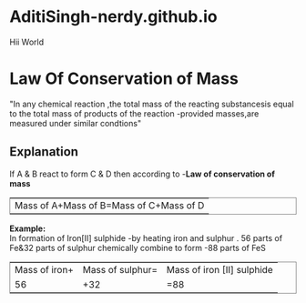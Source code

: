 # AditiSingh-nerdy.github.io
Hii World
<html>
<body>
<h1>Law Of Conservation of Mass</h1>
<p >"In any chemical reaction ,the total mass of the reacting substancesis equal to the total mass of products of
 the reaction -provided masses,are measured under similar condtions"</p>
<h2>Explanation</h2>
<p>If A & B react to form C & D then according to -<b>Law of conservation of mass</b>
  <table border=1 frame="box" rules="none">
  <tr>
  <td>Mass of A+Mass of B=Mass of C+Mass of D
  </tr>
  </table>
<b>Example:</b>
  <br>In formation of Iron[II] sulphide -by heating iron and sulphur .
56 parts of Fe&32 parts of sulphur chemically combine to form -88 parts of FeS
  <table border=1 frame="box" rules="none">
  <tr >
  <td >Mass of iron+
  <td>Mass of sulphur=
  <td>Mass of  iron [II] sulphide</tr>
   <tr >
   <td > 56
   <td>+32
   <td>=88
  </tr>
   </table>
</p>
